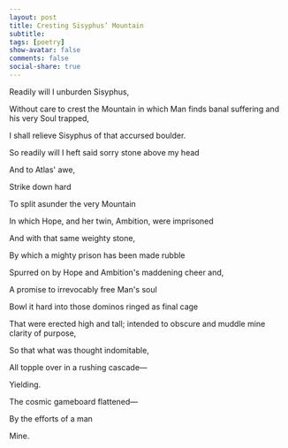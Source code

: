 ```yaml
---
layout: post
title: Cresting Sisyphus’ Mountain
subtitle: 
tags: [poetry]
show-avatar: false
comments: false
social-share: true
---
```


Readily will I unburden Sisyphus,

Without care to crest the Mountain in which Man finds banal suffering and his very Soul trapped,

I shall relieve Sisyphus of that accursed boulder.

So readily will I heft said sorry stone above my head

And to Atlas' awe,

Strike down hard

To split asunder the very Mountain

In which Hope, and her twin, Ambition, were imprisoned

And with that same weighty stone,

By which a mighty prison has been made rubble

Spurred on by Hope and Ambition's maddening cheer and,

A promise to irrevocably free Man's soul

Bowl it hard into those dominos ringed as final cage

That were erected high and tall; intended to obscure and muddle mine clarity of purpose,

So that what was thought indomitable,

All topple over in a rushing cascade—

Yielding.

The cosmic gameboard flattened—

By the efforts of a man

Mine.
